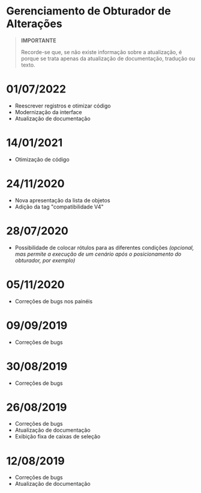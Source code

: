 # Gerenciamento de Obturador de Alterações

>**IMPORTANTE**
>
>Recorde-se que, se não existe informação sobre a atualização, é porque se trata apenas da atualização de documentação, tradução ou texto.

# 01/07/2022

- Reescrever registros e otimizar código
- Modernização da interface
- Atualização de documentação

# 14/01/2021

- Otimização de código

# 24/11/2020

- Nova apresentação da lista de objetos
- Adição da tag "compatibilidade V4"

# 28/07/2020

- Possibilidade de colocar rótulos para as diferentes condições *(opcional, mas permite a execução de um cenário após o posicionamento do obturador, por exemplo)*

# 05/11/2020

- Correções de bugs nos painéis

# 09/09/2019

- Correções de bugs

# 30/08/2019

- Correções de bugs

# 26/08/2019

- Correções de bugs
- Atualização de documentação
- Exibição fixa de caixas de seleção

# 12/08/2019

- Correções de bugs
- Atualização de documentação
